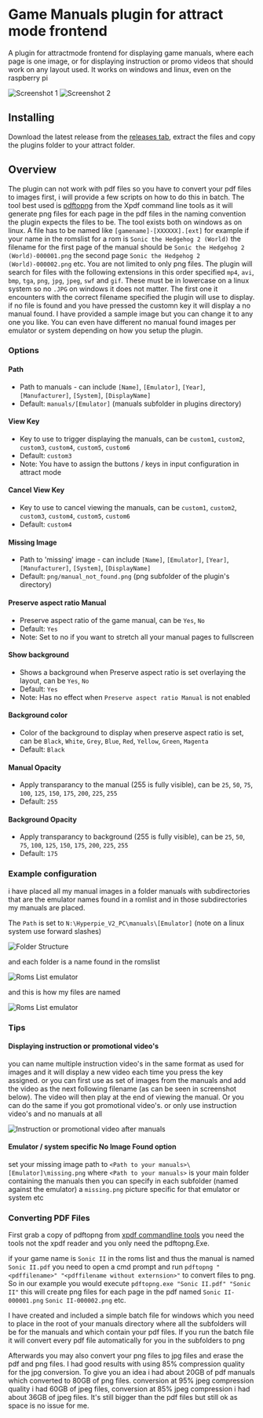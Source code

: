 # Game Manuals plugin for attract mode frontend
A plugin for attractmode frontend for displaying game manuals, where each page is one image, or for displaying instruction or promo videos that should work on any layout used. It works on windows and linux, even on the raspberry pi

![Screenshot 1](/img/screenshot1.png) ![Screenshot 2](/img/screenshot2.png)

## Installing
Download the latest release from the [releases tab](https://github.com/joyrider3774/attract_gamemanuals_plugin/releases), extract the files and copy the plugins folder to your attract folder.

## Overview
The plugin can not work with pdf files so you have to convert your pdf files to images first, i will provide a few scripts on how to do this in batch. The tool best used is [pdftopng](https://www.xpdfreader.com/download.html) from the Xpdf command line tools as it will generate png files for each page in the pdf files in the naming convention the plugin expects the files to be. The tool exists both on windows as on linux. A file has to be named like `[gamename]-[XXXXXX].[ext]` for example if your name in the romslist for a rom is `Sonic the Hedgehog 2 (World)` the filename for the first page of the manual should be `Sonic the Hedgehog 2 (World)-000001.png` the second page `Sonic the Hedgehog 2 (World)-000002.png` etc. You are not limited to only png files. The plugin will search for files with the following extensions in this order specified `mp4`, `avi`, `bmp`, `tga`, `png`, `jpg`, `jpeg`, `swf` and `gif`. These must be in lowercase on a linux system so no `.JPG` on windows it does not matter. The first one it encounters with the correct filename specified the plugin will use to display. if no file is found and you have pressed the customn key it will display a no manual found. I have provided a sample image but you can change it to any one you like. You can even have different no manual found images per emulator or system depending on how you setup the plugin.

### Options 

#### Path 
* Path to manuals - can include `[Name]`, `[Emulator]`, `[Year]`, `[Manufacturer]`, `[System]`, `[DisplayName]`
* Default: `manuals/[Emulator]` (manuals subfolder in plugins directory)

#### View Key
* Key to use to trigger displaying the manuals, can be `custom1`, `custom2`, `custom3`, `custom4`, `custom5`, `custom6`
* Default: `custom3`
* Note: You have to assign the buttons / keys in input configuration in attract mode
	
#### Cancel View Key
* Key to use to cancel viewing the manuals, can be `custom1`, `custom2`, `custom3`, `custom4`, `custom5`, `custom6`
* Default: `custom4`

#### Missing Image 
* Path to 'missing' image - can include `[Name]`, `[Emulator]`, `[Year]`, `[Manufacturer]`, `[System]`, `[DisplayName]`
* Default: `png/manual_not_found.png` (png subfolder of the plugin's directory)

#### Preserve aspect ratio Manual
* Preserve aspect ratio of the game manual, can be `Yes`, `No`
* Default: `Yes`
* Note: Set to no if you want to stretch all your manual pages to fullscreen

#### Show background
* Shows a background when Preserve aspect ratio is set overlaying the layout, can be `Yes`, `No`
* Default: `Yes`
* Note: Has no effect when `Preserve aspect ratio Manual` is not enabled 

#### Background color
* Color of the background to display when preserve aspect ratio is set, can be `Black`, `White`, `Grey`, `Blue`, `Red`, `Yellow`, `Green`, `Magenta` 
* Default: `Black`

#### Manual Opacity
* Apply transparancy to the manual (255 is fully visible), can be `25`, `50`, `75`, `100`, `125`, `150`, `175`, `200`, `225`, `255`
* Default: `255` 

#### Background Opacity
* Apply transparancy to background (255 is fully visible), can be `25`, `50`, `75`, `100`, `125`, `150`, `175`, `200`, `225`, `255`
* Default: `175`

### Example configuration
i have placed all my manual images in a folder manuals with subdirectories that are the emulator names found in a romlist and in those subdirectories my manuals are placed.

The `Path` is set to `N:\Hyperpie_V2_PC\manuals\[Emulator]` (note on a linux system use forward slashes)

![Folder Structure](/img/folderstructure.PNG)

and each folder is a name found in the romslist

![Roms List emulator](/img/romlistemulator.PNG)

and this is how my files are named

![Roms List emulator](/img/filestructure.PNG)

### Tips

#### Displaying instruction or promotional video's
you can name multiple instruction video's in the same format as used for images and it will display a new video each time you press the key assigned. or you can first use as set of images from the manuals and add the video as the next following filename (as can be seen in screenshot below). The video will then play at the end of viewing the manual. Or you can do the same if you got promotional video's. or only use instruction video's and no manuals at all

![Instruction or promotional video after manuals](/img/promotionvideoattheend.png)  

#### Emulator / system specific No Image Found option
set your missing image path to `<Path to your manuals>\[Emulator]\missing.png` where `<Path to your manuals>` is your main folder containing the manuals then you can specify in each subfolder (named against the emulator) a `missing.png` picture specific for that emulator or system etc

### Converting PDF Files
First grab a copy of pdftopng from [xpdf commandline tools](https://www.xpdfreader.com/download.html) you need the tools not the xpdf reader and you only need the pdftopng.Exe.

if your game name is `Sonic II` in the roms list and thus the manual is named `Sonic II.pdf` you need to open a cmd prompt and run `pdftopng "<pdffilename>" "<pdffilename without externsion>"` to convert files to png. So in our example you would execute `pdftopng.exe "Sonic II.pdf" "Sonic II"` this will create png files for each page in the pdf named `Sonic II-000001.png` `Sonic II-000002.png` etc.

I have created and included a simple batch file for windows which you need to place in the root of your manuals directory where all the subfolders will be for the manuals and which contain your pdf files. If you run the batch file it will convert every pdf file automatically for you in the subfolders to png

Afterwards you may also convert your png files to jpg files and erase the pdf and png files. I had good results with using 85% compression quality for the jpg conversion. To give you an idea i had about 20GB of pdf manuals which converted to 80GB of png files. conversion at 95% jpeg compression quality i had 60GB of jpeg files, conversion at 85% jpeg compression i had about 36GB of jpeg files. It's still bigger than the pdf files but still ok as space is no issue for me.
